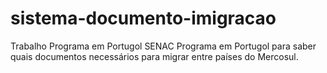 # sistema-documento-imigracao
Trabalho Programa em Portugol SENAC
Programa em Portugol para saber quais documentos necessários para migrar entre países do Mercosul.
